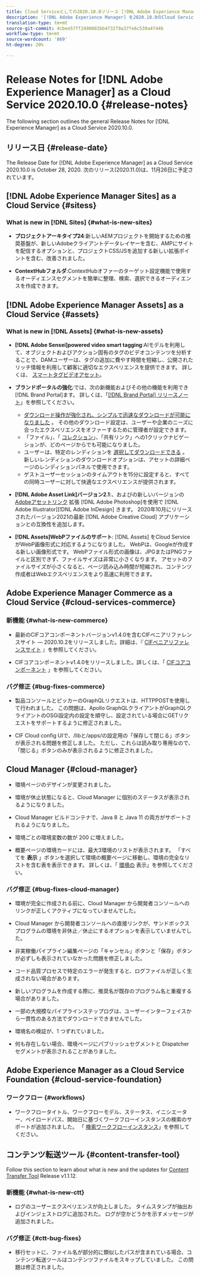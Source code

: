 ```yaml
---
title: Cloud Serviceとしての2020.10.0リリース [!DNL Adobe Experience Manager] のリリースノート。
description: '[!DNL Adobe Experience Manager] を2020.10.0のCloud Serviceリリースノートとして追加しました。'
translation-type: tm+mt
source-git-commit: 4cbee57ff2490802bb473279a37fe6c539a4f44b
workflow-type: tm+mt
source-wordcount: '869'
ht-degree: 20%

---
```



# Release Notes for [!DNL Adobe Experience Manager] as a Cloud Service 2020.10.0 {#release-notes}

The following section outlines the general Release Notes for [!DNL Experience Manager] as a Cloud Service 2020.10.0.

## リリース日 {#release-date}

The Release Date for [!DNL Adobe Experience Manager] as a Cloud Service 2020.10.0 is October 28, 2020.
次のリリース(2020.11.0)は、11月26日に予定されています。

## [!DNL Adobe Experience Manager Sites] as a Cloud Service {#sitess}

### What is new in [!DNL Sites] {#what-is-new-sites}

<!-- add when release done: * **Core Components 2.12.0**: With Core Components being on auto-update, benefit from the latest improvements contributed by the community. See list of changes since 2.11.1: Release Notes -->

* **プロジェクトアーキタイプ24**:新しいAEMプロジェクトを開始するための推奨基盤が、新しいAdobeクライアントデータレイヤーを含む、AMPにサイトを配信するオプションと、プロジェクトCSS/JSを追加する新しい拡張ポイントを含む、改善されました。

* **ContextHubフォルダ**:ContextHubオファーのターゲット設定機能で使用するオーディエンスセグメントを簡単に整理、検索、選択できるオーディエンスを作成できます。

## [!DNL Adobe Experience Manager Assets] as a Cloud Service {#assets}

### What is new in [!DNL Assets] {#what-is-new-assets}

* **[!DNL Adobe Sensei]powered video smart tagging**:AIモデルを利用して、オブジェクトおよびアクション固有のタグのビデオコンテンツを分析することで、DAMユーザーは、タグの追加に費やす時間を短縮し、公開されたリッチ情報を利用して顧客に適切なエクスペリエンスを提供できます。 詳しくは、 [スマートタグビデオアセット](/help/assets/smart-tags-video-assets.md)。

* **ブランドポータルの強化**:では、次の新機能およびその他の機能を利用でき [!DNL Brand Portal]ます。 詳しくは、「[[!DNL Brand Portal] リリースノート](https://docs.adobe.com/content/help/en/experience-manager-brand-portal/using/introduction/brand-portal-release-notes.html)」を参照してください。

   * [ダウンロード操作が強化され、シンプルで迅速なダウンロードが可能になりました](https://docs.adobe.com/content/help/en/experience-manager-brand-portal/using/download/brand-portal-download-assets.html) 。 その他のダウンロード設定は、ユーザーや企業のニーズに合ったエクスペリエンスをオファーするために管理者が設定できます。
   * 「ファイル」、「 [コレクション](https://docs.adobe.com/content/help/en/experience-manager-brand-portal/using/share/brand-portal-share-collection.html)」、「共有リンク」への1クリックナビゲーションが、どのページからでも可能になりました。
   * ユーザーは、特定のレンディションを [選択してダウンロードできる](https://docs.adobe.com/content/help/en/experience-manager-brand-portal/using/download/brand-portal-download-assets.html#download-assets-from-asset-details-page) 。 新しいレンディションのダウンロードオプションは、アセットの詳細ページのレンディションパネルで使用できます。
   * ゲストユーザーセッションのタイムアウトを15分に設定すると、すべての同時ユーザーに対して快適なエクスペリエンスが提供されます。

* **[!DNL Adobe Asset Link]バージョン2.1**:、およびの新しいバージョンの [Adobeアセットリンク](https://helpx.adobe.com/enterprise/admin-guide.html/enterprise/using/manage-assets-using-adobe-asset-link.ug.html) 拡張 [!DNL Adobe Photoshop]を使用で [!DNL Adobe Illustrator][!DNL Adobe InDesign] きます。 2020年10月にリリースされたバージョン2021の最新 [!DNL Adobe Creative Cloud] アプリケーションとの互換性を追加します。

* **[!DNL Assets]WebPファイルのサポート**: [!DNL Assets] をCloud ServiceがWebP画像形式に対応するようになりました。 WebPは、Googleが作成する新しい画像形式です。 WebPファイル形式の画像は、JPGまたはPNGファイルと区別できず、ファイルサイズは非常に小さくなります。 アセットのファイルサイズが小さくなると、ページ読み込み時間が短縮され、コンテンツ作成者はWebエクスペリエンスをより高速に利用できます。

<!--
### Bugs Fixed {#bugs-fixed-assets}

Content to come
-->

## Adobe Experience Manager Commerce as a Cloud Service {#cloud-services-commerce}

### 新機能 {#what-is-new-commerce}

* 最新のCIFコアコンポーネントバージョンv1.4.0を含むCIFベニアリファレンスサイト — 2020.10.2をリリースしました。詳細は、『 [CIFベニアリファレンスサイト](https://github.com/adobe/aem-cif-guides-venia/releases/tag/venia-2020.10.2) 』を参照してください。

* CIFコアコンポーネントv1.4.0をリリースしました。詳しくは、「 [CIFコアコンポーネント](https://github.com/adobe/aem-core-cif-components/releases/tag/core-cif-components-reactor-1.4.0) 」を参照してください。

### バグ修正 {#bug-fixes-commerce}

* 製品コンソールとピッカーのGraphQLリクエストは、HTTPPOSTを使用して行われました。 この問題は、Apollo GraphQLクライアントがGraphQLクライアントのOSGi設定内の設定を順守し、設定されている場合にGETリクエストをサポートするように修正されました。

* CIF Cloud config UIで、/libと/apps/の設定用の「保存して閉じる」ボタンが表示される問題を修正しました。 ただし、これらは読み取り専用なので、「閉じる」ボタンのみが表示されるように修正されました。

## Cloud Manager {#cloud-manager}

* 環境ページのデザインが変更されました。

* 環境が休止状態になると、Cloud Manager に個別のステータスが表示されるようになりました。

* Cloud Manager ビルドコンテナで、Java 8 と Java 11 の両方がサポートされるようになりました。

* 環境ごとの環境変数の数が 200 に増えました。

* 概要ページの環境カードには、最大3環境のリストが表示されます。 「すべてを **表示** 」ボタンを選択して環境の概要ページに移動し、環境の完全なリストを含む表を表示できます。
詳しくは、「 [環境の](/help/implementing/cloud-manager/manage-environments.md#viewing-environment) 表示」を参照してください。

### バグ修正 {#bug-fixes-cloud-manager}

* 環境が完全に作成される前に、Cloud Manager から開発者コンソールへのリンクが正しくアクティブになっていませんでした。

* Cloud Manager から開発者コンソールへの直接リンクが、サンドボックスプログラムの環境を非休止／休止にするオプションを表示していませんでした。

* 非実稼働パイプライン編集ページの「キャンセル」ボタンと「保存」ボタンが必ずしも表示されていなかった問題を修正しました。

* コード品質プロセスで特定のエラーが発生すると、ログファイルが正しく生成されない場合があります。

* 新しいプログラムを作成する際に、推奨名が既存のプログラム名と重複する場合がありました。

* 一部の大規模なパイプラインステップログは、ユーザーインターフェイスから一貫性のある方法でダウンロードできませんでした。

* 環境名の検証が、1 つずれていました。

* 何も存在しない場合、環境ページにパブリッシュセグメントと Dispatcher セグメントが表示されることがありました。


## Adobe Experience Manager as a Cloud Service Foundation {#cloud-service-foundation}

### ワークフロー {#workflows}

* ワークフロータイトル、ワークフローモデル、ステータス、イニシエーター、ペイロードパス、開始日に基づくワークフローインスタンスの検索のサポートが追加されました。 「 [検索ワークフローインスタンス](https://docs.adobe.com/content/help/en/experience-manager-cloud-service/sites/administering/workflows-administering.html)」を参照してください。

## コンテンツ転送ツール {#content-transfer-tool}

Follow this section to learn about what is new and the updates for [Content Transfer Tool](https://docs.adobe.com/content/help/en/experience-manager-cloud-service/moving/cloud-migration/content-transfer-tool/overview-content-transfer-tool.html) Release v1.1.12.

### 新機能 {#what-is-new-ctt}

* ログのユーザーエクスペリエンスが向上しました。 タイムスタンプが抽出およびインジェストログに追加された。 ログが空かどうかを示すメッセージが追加されました。

### バグ修正 {#ctt-bug-fixes}

* 移行セットに、ファイル名が部分的に類似したパスが含まれている場合、コンテンツ転送ツールはコンテンツファイルをスキップしていました。 この問題は修正されました。
